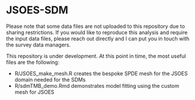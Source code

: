 # JSOES-SDM

Please note that some data files are not uploaded to this repository due to sharing restrictions. If you would like to reproduce this analysis and require the input data files, please reach out directly and I can put you in touch with the survey data managers.

This repository is under development. At this point in time, the most useful files are the following:

- R/JSOES_make_mesh.R creates the bespoke SPDE mesh for the JSOES domain needed for the SDMs
- R/sdmTMB_demo.Rmd demonstrates model fitting using the custom mesh for JSOES
